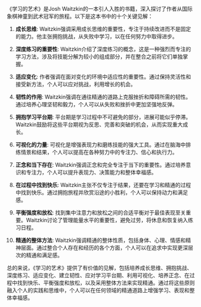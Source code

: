 《学习的艺术》是Josh Waitzkin的一本引人入胜的书籍，深入探讨了作者从国际象棋神童到武术冠军的旅程。以下是这本书中的十个关键见解：

1. **成长思维**: Waitzkin强调采用成长思维的重要性，专注于持续改进而不是固定的能力。他主张拥抱挑战，从失败中学习，以在任何努力中取得进步。

2. **深度练习的重要性**: Waitzkin介绍了深度练习的概念，这是一种强烈而专注的学习方法，涉及将技能分解为较小的组成部分，并在整合之前将它们单独掌握。

3. **适应变化**: 作者强调在面对变化的环境中适应性的重要性。通过保持灵活性和接受新方法，个人可以应对挑战，利用增长的机会。

4. **韧性的作用**: Waitzkin强调在通往精通的道路上克服挫折和障碍所需的韧性。通过培养心理坚韧和毅力，个人可以从失败和挫折中更加坚强地反弹。

5. **拥抱学习平台期**: 平台期是学习过程中不可避免的部分，进展可能似乎停滞。Waitzkin鼓励将这些平台期视为反思、完善和突破的机会，从而实现重大成长。

6. **可视化的力量**: 可视化是增强表现力和磨练技能的强大工具。通过在脑海中排练情景和结果，个人可以提高在各种努力中的专注力、信心和执行力。

7. **正念和当下存在**: Waitzkin强调正念和完全专注于当下的重要性。通过培养意识和专注力，个人可以提升表现力、决策能力和整体幸福感。

8. **在过程中找到快乐**: Waitzkin主张不仅专注于结果，还要在学习和精通的过程中找到快乐。通过拥抱旅程并欣赏沿途的小胜利，个人可以保持动力和满足感。

9. **平衡强度和放松**: 找到集中注意力和放松之间的合适平衡对于最佳表现至关重要。Waitzkin讨论了管理能量水平的重要性，避免过劳，将休息和恢复纳入练习日程。

10. **精通的整体方法**: Waitzkin强调精通的整体性质，包括身体、心理、情感和精神层面。通过整合个人存在和经历的各个方面，个人可以在追求中实现更深层次的精通和满足感。

总的来说，《学习的艺术》提供了有价值的见解，包括培养成长思维、拥抱挑战、深度练习、适应变化、建立韧性、应对学习平台期、利用可视化、培养正念、在过程中找到快乐、平衡强度和放松，以及采用整体方法来实现精通。通过将这些原则融入个人的实践和思维中，个人可以在任何领域的精通道路上增强学习、表现和整体幸福感。